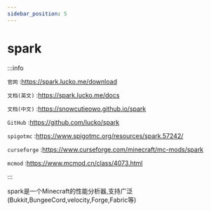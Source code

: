 ```yaml
---
sidebar_position: 5
---
```


# spark

:::info

`官网` :https://spark.lucko.me/download

`文档(英文)` :https://spark.lucko.me/docs

`文档(中文)` :https://snowcutieowo.github.io/spark

`GitHub` :https://github.com/lucko/spark

`spigotmc` :https://www.spigotmc.org/resources/spark.57242/

`curseforge` :https://www.curseforge.com/minecraft/mc-mods/spark

`mcmod` :https://www.mcmod.cn/class/4073.html

:::

spark是一个Minecraft的性能分析器,支持广泛(Bukkit,BungeeCord,velocity,Forge,Fabric等)
